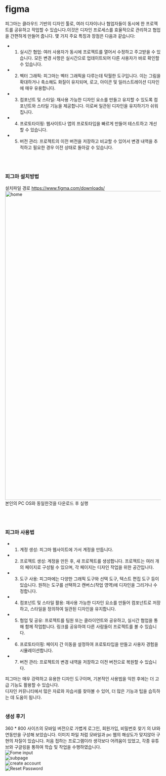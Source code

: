 # figma
피그마는 클라우드 기반의 디자인 툴로, 여러 디자이너나 협업자들이 동시에 한 프로젝트를 공유하고 작업할 수 있습니다.이것은 디자인 프로세스를 효율적으로 관리하고 협업을 간편하게 만들어 줍니다. 몇 가지 주요 특징과 장점은 다음과 같습니다:

* 1. 실시간 협업: 여러 사용자가 동시에 프로젝트를 열어서 수정하고 주고받을 수 있습니다. 모든 변경 사항은 실시간으로 업데이트되어 다른 사용자가 바로 확인할 수 있습니다.
* 2. 벡터 그래픽: 피그마는 벡터 그래픽을 다루는데 탁월한 도구입니다. 이는 그림을 확대하거나 축소해도 화질이 유지되며, 로고, 아이콘 및 일러스트레이션 디자인에 매우 유용합니다.
* 3. 컴포넌트 및 스타일: 재사용 가능한 디자인 요소를 만들고 유지할 수 있도록 컴포넌트와 스타일 기능을 제공합니다. 이로써 일관된 디자인을 유지하기가 쉬워집니다.
* 4. 프로토타이핑: 웹사이트나 앱의 프로토타입을 빠르게 만들어 테스트하고 개선할 수 있습니다.
* 5. 버전 관리: 프로젝트의 이전 버전을 저장하고 비교할 수 있어서 변경 내역을 추적하고 필요한 경우 이전 상태로 돌아갈 수 있습니다.

<br><br>
### 피그마 설치방법
설치파일 경로 https://www.figma.com/downloads/
<img width="995" alt="home" src="https://github.com/gleensea/figma/assets/112832681/3b831f22-6dd1-4538-91a7-58005ea56d76">
본인의 PC OS와 동일한것을 다운로드 후 실행


<br><br>
### 피그마 사용법
* 1. 계정 생성: 피그마 웹사이트에 가서 계정을 만듭니다.
* 2. 프로젝트 생성: 계정을 만든 후, 새 프로젝트를 생성합니다. 프로젝트는 여러 개의 페이지로 구성될 수 있으며, 각 페이지는 디자인 작업을 위한 공간입니다.
* 3. 도구 사용: 피그마에는 다양한 그래픽 도구와 선택 도구, 텍스트 편집 도구 등이 있습니다. 원하는 도구를 선택하고 캔버스(작업 영역)에 디자인을 그리거나 수정합니다.
* 4. 컴포넌트 및 스타일 활용: 재사용 가능한 디자인 요소를 만들어 컴포넌트로 저장하고, 스타일을 정의하여 일관된 디자인을 유지합니다.
* 5. 협업 및 공유: 프로젝트를 팀원 또는 클라이언트와 공유하고, 실시간 협업을 통해 함께 작업합니다. 링크를 공유하여 다른 사람들이 프로젝트를 볼 수 있습니다.
* 6. 프로토타이핑: 페이지 간 이동을 설정하여 프로토타입을 만들고 사용자 경험을 시뮬레이션합니다.
* 7. 버전 관리: 프로젝트의 변경 내역을 저장하고 이전 버전으로 복원할 수 있습니다.

피그마는 매우 강력하고 유용한 디자인 도구이며, 기본적인 사용법을 익힌 후에는 더 고급 기능도 활용할 수 있습니다. <br>디자인 커뮤니티에서 많은 자료와 자습서를 찾아볼 수 있어, 더 많은 기능과 팁을 습득하는 데 도움이 됩니다.
<br><br>
### 생성 후기
360 * 800 사이즈의 모바일 버전으로 가볍게 로그인, 회원가입, 비밀번호 찾기 의 UI와 연동만을 구성해 보았습니다. 이미지 파일 처럼 모바일과 pc 웹의 해상도가 맞지않아 구현의 차질이 있습니다. 처음 접하는 프로그램이라 생각보다 어려움이 있었고, 각종 유튜브와 구글링을 통하여 학습 및 작업을 수행하였습니다.<br>
![Fome input](https://github.com/gleensea/figma/assets/112832681/a2d27e21-5f56-4f29-828f-c964a0d87eb0)<br>
![subpage](https://github.com/gleensea/figma/assets/112832681/9c037cc3-845f-4326-be17-b9f577d5e971)<br>
![create account](https://github.com/gleensea/figma/assets/112832681/aa63c7aa-2ef1-47a4-b438-e8570b54d50e)<br>
![Reset Password](https://github.com/gleensea/figma/assets/112832681/0f1bebaa-cf30-43e9-9b84-0b1469b2a1a5)<br>


